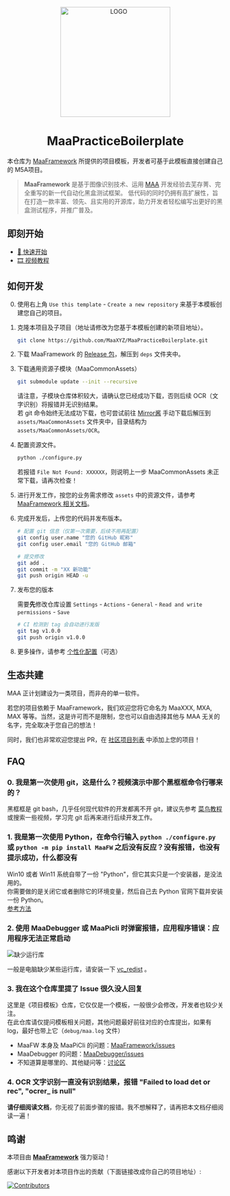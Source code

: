 <!-- markdownlint-disable MD033 MD041 -->
<p align="center">
  <img alt="LOGO" src="https://cdn.jsdelivr.net/gh/MaaAssistantArknights/design@main/logo/maa-logo_512x512.png" width="256" height="256" />
</p>

<div align="center">

# MaaPracticeBoilerplate

</div>

本仓库为 [MaaFramework](https://github.com/MaaXYZ/MaaFramework) 所提供的项目模板，开发者可基于此模板直接创建自己的 M5A项目。

> **MaaFramework** 是基于图像识别技术、运用 [MAA](https://github.com/MaaAssistantArknights/MaaAssistantArknights) 开发经验去芜存菁、完全重写的新一代自动化黑盒测试框架。
> 低代码的同时仍拥有高扩展性，旨在打造一款丰富、领先、且实用的开源库，助力开发者轻松编写出更好的黑盒测试程序，并推广普及。

## 即刻开始

- [📄 快速开始](https://github.com/MaaXYZ/MaaFramework/blob/main/docs/zh_cn/1.1-%E5%BF%AB%E9%80%9F%E5%BC%80%E5%A7%8B.md)
- [🎞️ 视频教程](https://www.bilibili.com/video/BV1yr421E7MW)

## 如何开发

0. 使用右上角 `Use this template` - `Create a new repository` 来基于本模板创建您自己的项目。

1. 克隆本项目及子项目（地址请修改为您基于本模板创建的新项目地址）。

    ```bash
    git clone https://github.com/MaaXYZ/MaaPracticeBoilerplate.git
    ```

2. 下载 MaaFramework 的 [Release 包](https://github.com/MaaXYZ/MaaFramework/releases)，解压到 `deps` 文件夹中。

3. 下载通用资源子模块（MaaCommonAssets）

    ```bash
    git submodule update --init --recursive
    ```

    请注意，子模块仓库体积较大，请确认您已经成功下载，否则后续 OCR（文字识别）将报错并无识别结果。  
    若 git 命令始终无法成功下载，也可尝试前往 [Mirror酱](https://mirrorchyan.com/zh/projects?rid=MaaCommonAssets&source=ghtempl-readme) 手动下载后解压到 `assets/MaaCommonAssets` 文件夹中，目录结构为 `assets/MaaCommonAssets/OCR`。

4. 配置资源文件。

    ```bash
    python ./configure.py
    ```

    若报错 `File Not Found: XXXXXX`，则说明上一步 MaaCommonAssets 未正常下载，请再次检查！

5. 进行开发工作，按您的业务需求修改 `assets` 中的资源文件，请参考 [MaaFramework 相关文档](https://github.com/MaaXYZ/MaaFramework/blob/main/docs/zh_cn/1.1-%E5%BF%AB%E9%80%9F%E5%BC%80%E5%A7%8B.md#%E8%B5%84%E6%BA%90%E5%87%86%E5%A4%87)。

6. 完成开发后，上传您的代码并发布版本。

    ```bash
    # 配置 git 信息（仅第一次需要，后续不用再配置）
    git config user.name "您的 GitHub 昵称"
    git config user.email "您的 GitHub 邮箱"
    
    # 提交修改
    git add .
    git commit -m "XX 新功能"
    git push origin HEAD -u
    ```

7. 发布您的版本

    需要**先**修改仓库设置 `Settings` - `Actions` - `General` - `Read and write permissions` - `Save`

    ```bash
    # CI 检测到 tag 会自动进行发版
    git tag v1.0.0
    git push origin v1.0.0
    ```

8. 更多操作，请参考 [个性化配置](./docs/zh_cn/个性化配置.md)（可选）

## 生态共建

MAA 正计划建设为一类项目，而非舟的单一软件。

若您的项目依赖于 MaaFramework，我们欢迎您将它命名为 MaaXXX, MXA, MAX 等等。当然，这是许可而不是限制，您也可以自由选择其他与 MAA 无关的名字，完全取决于您自己的想法！

同时，我们也非常欢迎您提出 PR，在 [社区项目列表](https://github.com/MaaXYZ/MaaFramework#%E7%A4%BE%E5%8C%BA%E9%A1%B9%E7%9B%AE) 中添加上您的项目！

## FAQ

### 0. 我是第一次使用 git，这是什么？视频演示中那个黑框框命令行哪来的？

黑框框是 git bash，几乎任何现代软件的开发都离不开 git，建议先参考 [菜鸟教程](https://www.runoob.com/git/git-install-setup.html) 或搜索一些视频，学习完 git 后再来进行后续开发工作。

### 1. 我是第一次使用 Python，在命令行输入 `python ./configure.py` 或 `python -m pip install MaaFW` 之后没有反应？没有报错，也没有提示成功，什么都没有

Win10 或者 Win11 系统自带了一份 "Python"，但它其实只是一个安装器，是没法用的。  
你需要做的是关闭它或者删除它的环境变量，然后自己去 Python 官网下载并安装一份 Python。  
[参考方法](https://www.bilibili.com/read/cv24692025/)

### 2. 使用 MaaDebugger 或 MaaPicli 时弹窗报错，应用程序错误：应用程序无法正常启动

![缺少运行库](https://github.com/user-attachments/assets/942df84b-f47d-4bb5-98b5-ab5d44bc7c2a)

一般是电脑缺少某些运行库，请安装一下 [vc_redist](https://aka.ms/vs/17/release/vc_redist.x64.exe) 。

### 3. 我在这个仓库里提了 Issue 很久没人回复

这里是《项目模板》仓库，它仅仅是一个模板，一般很少会修改，开发者也较少关注。  
在此仓库请仅提问模板相关问题，其他问题最好前往对应的仓库提出，如果有 log，最好也带上它（`debug/maa.log` 文件）

- MaaFW 本身及 MaaPiCli 的问题：[MaaFramework/issues](https://github.com/MaaXYZ/MaaFramework/issues)
- MaaDebugger 的问题：[MaaDebugger/issues](https://github.com/MaaXYZ/MaaDebugger/issues)
- 不知道算是哪里的、其他疑问等：[讨论区](https://github.com/MaaXYZ/MaaFramework/discussions)

### 4. OCR 文字识别一直没有识别结果，报错 "Failed to load det or rec", "ocrer_ is null"

**请仔细阅读文档**，你无视了前面步骤的报错。我不想解释了，请再把本文档仔细阅读一遍！

## 鸣谢

本项目由 **[MaaFramework](https://github.com/MaaXYZ/MaaFramework)** 强力驱动！

感谢以下开发者对本项目作出的贡献（下面链接改成你自己的项目地址）:

[![Contributors](https://contrib.rocks/image?repo=MaaXYZ/MaaFramework&max=1000)](https://github.com/MaaXYZ/MaaFramework/graphs/contributors)
